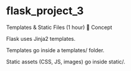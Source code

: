 # flask_project_3

Templates & Static Files (1 hour)
📖 Concept

Flask uses Jinja2 templates.

Templates go inside a templates/ folder.

Static assets (CSS, JS, images) go inside static/.

